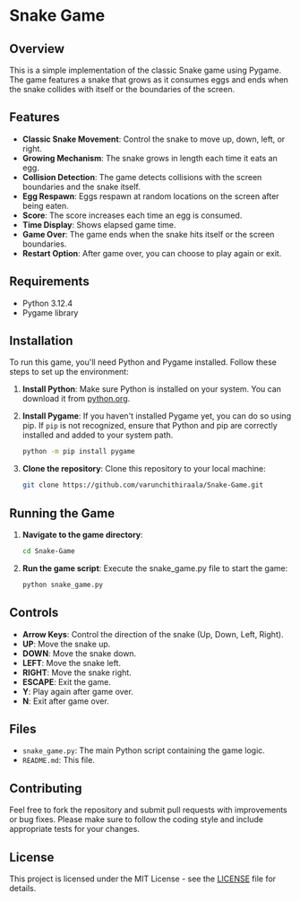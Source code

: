 # Snake Game

## Overview

This is a simple implementation of the classic Snake game using Pygame. The game features a snake that grows as it consumes eggs and ends when the snake collides with itself or the boundaries of the screen.

## Features

- **Classic Snake Movement**: Control the snake to move up, down, left, or right.
- **Growing Mechanism**: The snake grows in length each time it eats an egg.
- **Collision Detection**: The game detects collisions with the screen boundaries and the snake itself.
- **Egg Respawn**: Eggs respawn at random locations on the screen after being eaten.
- **Score**: The score increases each time an egg is consumed.
- **Time Display**: Shows elapsed game time.
- **Game Over**: The game ends when the snake hits itself or the screen boundaries.
- **Restart Option**: After game over, you can choose to play again or exit.

## Requirements

- Python 3.12.4
- Pygame library

## Installation

To run this game, you'll need Python and Pygame installed. Follow these steps to set up the environment:

1. **Install Python**: Make sure Python is installed on your system. You can download it from [python.org](https://www.python.org/).

2. **Install Pygame**:
    If you haven't installed Pygame yet, you can do so using pip. If `pip` is not recognized, ensure that Python and pip are correctly installed and added to your system path.

    ```sh
    python -m pip install pygame
    ```

1. **Clone the repository**:
    Clone this repository to your local machine:
    ```sh
    git clone https://github.com/varunchithiraala/Snake-Game.git
    ```

## Running the Game

1. **Navigate to the game directory**:
    ```sh
    cd Snake-Game
    ```

2. **Run the game script**:
    Execute the snake_game.py file to start the game:
    ```sh
    python snake_game.py
    ```

## Controls

- **Arrow Keys**: Control the direction of the snake (Up, Down, Left, Right).
- **UP**: Move the snake up.
- **DOWN**: Move the snake down.
- **LEFT**: Move the snake left.
- **RIGHT**: Move the snake right.
- **ESCAPE**: Exit the game.
- **Y**: Play again after game over.
- **N**: Exit after game over.

## Files

- `snake_game.py`: The main Python script containing the game logic.
- `README.md`: This file.

## Contributing

Feel free to fork the repository and submit pull requests with improvements or bug fixes. Please make sure to follow the coding style and include appropriate tests for your changes.

## License

This project is licensed under the MIT License - see the [LICENSE](LICENSE) file for details.
